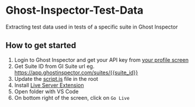 # Ghost-Inspector-Test-Data

Extracting test data used in tests of a specific suite in Ghost Inspector

## How to get started

1. Login to Ghost Inspector and get your API key from [your profile screen](https://app.ghostinspector.com/account)
2. Get Suite ID from GI Suite url eg. https://app.ghostinspector.com/suites/{{suite_id}}
3. Update the [script.js](script.js) file in the root
4. Install [Live Server Extension](https://marketplace.visualstudio.com/items?itemName=ritwickdey.LiveServer)
5. Open folder with VS Code
6. On bottom right of the screen, click on `Go Live`
